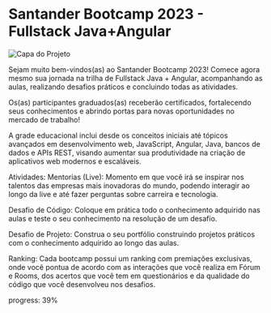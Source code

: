 # Santander Bootcamp 2023 - Fullstack Java+Angular

![Capa do Projeto](https://assets.dio.me/NF1ax9yHzwtyr8IpQ8z7qZg-CP4ddP0pf8TCoZTiF90/f:webp/h:120/q:80/L3RyYWNrcy9hZmViZTVlZC0yYjE4LTQzOGEtOTViMC0yYzk3MWU5YWVmZjkucG5n)

Sejam muito bem-vindos(as) ao Santander Bootcamp 2023! Comece agora mesmo sua jornada na trilha de Fullstack Java + Angular, acompanhando as aulas, realizando desafios práticos e concluindo todas as atividades. 

Os(as) participantes graduados(as) receberão certificados, fortalecendo seus conhecimentos e abrindo portas para novas oportunidades no mercado de trabalho!

A grade educacional inclui desde os conceitos iniciais até tópicos avançados em desenvolvimento web, JavaScript, Angular, Java, bancos de dados e APIs REST, visando aumentar sua produtividade na criação de aplicativos web modernos e escaláveis. 

Atividades:
Mentorias (Live): Momento em que você irá se inspirar nos talentos das empresas mais inovadoras do mundo, podendo interagir ao longo da live e até fazer perguntas sobre carreira e tecnologia.

Desafio de Código: Coloque em prática todo o conhecimento adquirido nas aulas e teste o seu conhecimento na resolução de um desafio.

Desafio de Projeto: Construa o seu portfólio construindo projetos práticos com o conhecimento adquirido ao longo das aulas.

Ranking: Cada bootcamp possui um ranking com premiações exclusivas, onde você pontua de acordo com as interações que você realiza em Fórum e Rooms, dos acertos que você tem em questionários e da qualidade do código que você desenvolveu nos desafios.

progress: 39%